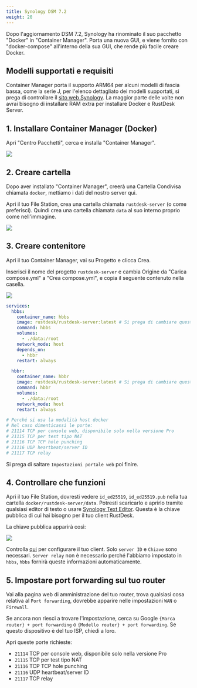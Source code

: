 ```yaml
---
title: Synology DSM 7.2
weight: 20
---
```

<!-- For translators: When translating elements like "buttons", don't just translate, please refer actual naming in their interface. -->
Dopo l'aggiornamento DSM 7.2, Synology ha rinominato il suo pacchetto "Docker" in "Container Manager". Porta una nuova GUI, e viene fornito con "docker-compose" all'interno della sua GUI, che rende più facile creare Docker.

## Modelli supportati e requisiti

Container Manager porta il supporto ARM64 per alcuni modelli di fascia bassa, come la serie J, per l'elenco dettagliato dei modelli supportati, si prega di controllare il [sito web Synology](https://www.synology.com/en-us/dsm/packages/ContainerManager).
La maggior parte delle volte non avrai bisogno di installare RAM extra per installare Docker e RustDesk Server.

## 1. Installare Container Manager (Docker)

Apri "Centro Pacchetti", cerca e installa "Container Manager".

![](/docs/en/self-host/rustdesk-server-oss/synology/dsm-7/images/dsm7_install_container_manager_though_package_center.png)

## 2. Creare cartella

Dopo aver installato "Container Manager", creerà una Cartella Condivisa chiamata `docker`, mettiamo i dati del nostro server qui.

Apri il tuo File Station, crea una cartella chiamata `rustdesk-server` (o come preferisci). Quindi crea una cartella chiamata `data` al suo interno proprio come nell'immagine.

![](/docs/en/self-host/rustdesk-server-oss/synology/dsm-7/images/dsm7_create_required_folders.png)

## 3. Creare contenitore

Apri il tuo Container Manager, vai su Progetto e clicca Crea.

Inserisci il nome del progetto `rustdesk-server` e cambia Origine da "Carica compose.yml" a "Crea compose.yml", e copia il seguente contenuto nella casella.

![](/docs/en/self-host/rustdesk-server-oss/synology/dsm-7/images/dsm7_creating_project_init.png?v2)

```yaml
services:
  hbbs:
    container_name: hbbs
    image: rustdesk/rustdesk-server:latest # Si prega di cambiare questo in rustdesk/rustdesk-server-pro:latest se si vuole installare Pro.
    command: hbbs
    volumes:
      - ./data:/root
    network_mode: host
    depends_on:
      - hbbr
    restart: always

  hbbr:
    container_name: hbbr
    image: rustdesk/rustdesk-server:latest # Si prega di cambiare questo in rustdesk/rustdesk-server-pro:latest se si vuole installare Pro.
    command: hbbr
    volumes:
      - ./data:/root
    network_mode: host
    restart: always

# Perché si usa la modalità host docker
# Nel caso dimenticassi le porte:
# 21114 TCP per console web, disponibile solo nella versione Pro
# 21115 TCP per test tipo NAT
# 21116 TCP TCP hole punching
# 21116 UDP heartbeat/server ID
# 21117 TCP relay
```

Si prega di saltare `Impostazioni portale web` poi finire.

## 4. Controllare che funzioni

Apri il tuo File Station, dovresti vedere `id_ed25519`, `id_ed25519.pub` nella tua cartella `docker/rustdesk-server/data`. Potresti scaricarlo e aprirlo tramite qualsiasi editor di testo o usare [Synology Text Editor](https://www.synology.com/en-us/dsm/packages/TextEditor). Questa è la chiave pubblica di cui hai bisogno per il tuo client RustDesk.

La chiave pubblica apparirà così:

![](/docs/en/self-host/rustdesk-server-oss/synology/dsm-7/images/dsm7_viewing_public_key_though_syno_text_editor.png)

Controlla [qui](/docs/en/client) per configurare il tuo client. Solo `server ID` e `Chiave` sono necessari. `Server relay` non è necessario perché l'abbiamo impostato in `hbbs`, `hbbs` fornirà queste informazioni automaticamente.

## 5. Impostare port forwarding sul tuo router

Vai alla pagina web di amministrazione del tuo router, trova qualsiasi cosa relativa al `Port forwarding`, dovrebbe apparire nelle impostazioni `WAN` o `Firewall`.

Se ancora non riesci a trovare l'impostazione, cerca su Google `{Marca router} + port forwarding` o `{Modello router} + port forwarding`. Se questo dispositivo è del tuo ISP, chiedi a loro.

Apri queste porte richieste:
  * `21114` TCP per console web, disponibile solo nella versione Pro
  * `21115` TCP per test tipo NAT
  * `21116` TCP TCP hole punching
  * `21116` UDP heartbeat/server ID
  * `21117` TCP relay